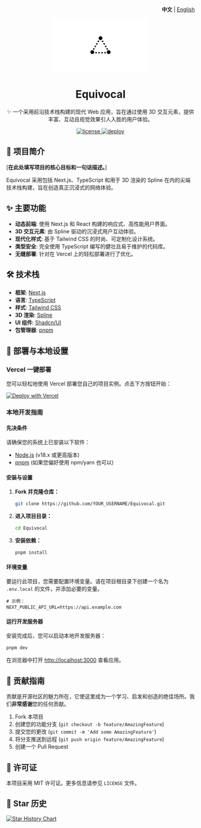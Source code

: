 <p align="right">
   <strong>中文</strong> | <a href="./README.md">English</a>
</p>
<div align="center">

![Equivocal Logo](./public/placeholder-logo.png)

# Equivocal

✨ 一个采用前沿技术栈构建的现代 Web 应用，旨在通过使用 3D 交互元素，提供丰富、互动且视觉效果引人入胜的用户体验。

<p align="center">
  <a href="https://github.com/proteincontent/Equivocal/blob/main/LICENSE">
    <img src="https://img.shields.io/github/license/proteincontent/Equivocal?color=brightgreen" alt="license">
  </a>
  <a href="https://vercel.com/new/clone?repository-url=https%3A%2F%2Fgithub.com%2Fproteincontent%2FEquivocal&project-name=equivocal&repository-name=Equivocal">
    <img src="https://vercel.com/button" alt="deploy">
  </a>
</p>
</div>

## 📝 项目简介

[**在此处填写项目的核心目标和一句话描述。**]

Equivocal 采用包括 Next.js、TypeScript 和用于 3D 渲染的 Spline 在内的尖端技术栈构建，旨在创造真正沉浸式的网络体验。

## ✨ 主要功能

- **动态前端**: 使用 Next.js 和 React 构建的响应式、高性能用户界面。
- **3D 交互元素**: 由 Spline 驱动的沉浸式用户互动体验。
- **现代化样式**: 基于 Tailwind CSS 的时尚、可定制化设计系统。
- **类型安全**: 完全使用 TypeScript 编写的健壮且易于维护的代码库。
- **无缝部署**: 针对在 Vercel 上的轻松部署进行了优化。

## 🛠️ 技术栈

- **框架**: [Next.js](https://nextjs.org/)
- **语言**: [TypeScript](https://www.typescriptlang.org/)
- **样式**: [Tailwind CSS](https://tailwindcss.com/)
- **3D 渲染**: [Spline](https://spline.design/)
- **UI 组件**: [Shadcn/UI](https://ui.shadcn.com/)
- **包管理器**: [pnpm](https://pnpm.io/)

## 🚀 部署与本地设置

### Vercel 一键部署

您可以轻松地使用 Vercel 部署您自己的项目实例。点击下方按钮开始：

[![Deploy with Vercel](https://vercel.com/button)](https://vercel.com/new/clone?repository-url=https%3A%2F%2Fgithub.com%2Fproteincontent%2FEquivocal&project-name=equivocal&repository-name=Equivocal)

### 本地开发指南

#### 先决条件

请确保您的系统上已安装以下软件：
- [Node.js](https://nodejs.org/) (v18.x 或更高版本)
- [pnpm](https://pnpm.io/installation) (如果您偏好使用 npm/yarn 也可以)

#### 安装与设置

1.  **Fork 并克隆仓库：**
    ```bash
    git clone https://github.com/YOUR_USERNAME/Equivocal.git
    ```

2.  **进入项目目录：**
    ```bash
    cd Equivocal
    ```

3.  **安装依赖：**
    ```bash
    pnpm install
    ```

#### 环境变量

要运行此项目，您需要配置环境变量。请在项目根目录下创建一个名为 `.env.local` 的文件，并添加必要的变量。

```env
# 示例：
NEXT_PUBLIC_API_URL=https://api.example.com
```

#### 运行开发服务器

安装完成后，您可以启动本地开发服务器：

```bash
pnpm dev
```

在浏览器中打开 [http://localhost:3000](http://localhost:3000) 查看应用。

## 🤝 贡献指南

贡献是开源社区的魅力所在，它使这里成为一个学习、启发和创造的绝佳场所。我们**非常感谢**您的任何贡献。

1.  Fork 本项目
2.  创建您的功能分支 (`git checkout -b feature/AmazingFeature`)
3.  提交您的更改 (`git commit -m 'Add some AmazingFeature'`)
4.  将分支推送到远程 (`git push origin feature/AmazingFeature`)
5.  创建一个 Pull Request

## 📄 许可证

本项目采用 MIT 许可证。更多信息请参见 `LICENSE` 文件。

## 🌟 Star 历史

[![Star History Chart](https://api.star-history.com/svg?repos=proteincontent/Equivocal&type=Date)](https://star-history.com/#proteincontent/Equivocal&Date)